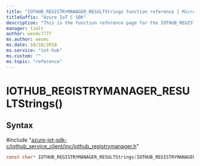 ```yaml
---                             
title: "IOTHUB_REGISTRYMANAGER_RESULTStrings function reference | Microsoft Docs" 
titleSuffix: "Azure IoT C SDK"            
description: "This is the function reference page for the IOTHUB_REGISTRYMANAGER_RESULTStrings() function in the Azure IoT C SDK. This SDK is used with Azure IoT Hub and Azure IoT Hub Device Provisioning Service"            
manager: timlt                 
author: wesmc7777              
ms.author: wesmc               
ms.date: 10/18/2018                    
ms.service: "iot-hub"             
ms.custom: ""                
ms.topic: "reference"        
---                            
```


# IOTHUB_REGISTRYMANAGER_RESULTStrings()

## Syntax

\#include "[azure-iot-sdk-c/iothub_service_client/inc/iothub_registrymanager.h](../iothub-registrymanager-h.md)"  
```C
const char* IOTHUB_REGISTRYMANAGER_RESULTStrings(IOTHUB_REGISTRYMANAGER_RESULT  value);
```

